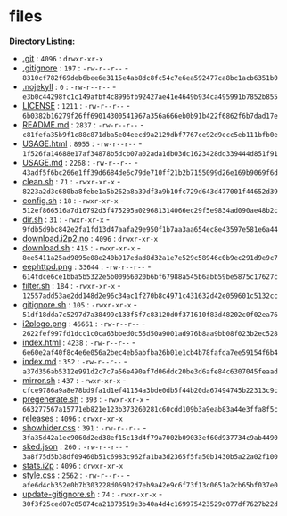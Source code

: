 files
=====

**Directory Listing:**

 - [.git](.git) : `4096` : `drwxr-xr-x`
 - [.gitignore](.gitignore) : `197` : `-rw-r--r--` - `8310cf782f69deb6bee6e3115e4ab8dc8fc54c7e6ea592477ca8bc1acb6351b0`
 - [.nojekyll](.nojekyll) : `0` : `-rw-r--r--` - `e3b0c44298fc1c149afbf4c8996fb92427ae41e4649b934ca495991b7852b855`
 - [LICENSE](LICENSE) : `1211` : `-rw-r--r--` - `6b0382b16279f26ff69014300541967a356a666eb0b91b422f6862f6b7dad17e`
 - [README.md](README.md) : `2837` : `-rw-r--r--` - `c81fefa35b9f1c88c871dba5e04eecd9a2129dbf7767ce92d9ecc5eb111bfb0e`
 - [USAGE.html](USAGE.html) : `8955` : `-rw-r--r--` - `1f526fa14688e17af34878b5dcb07a02ada1db03dc1623428dd339444d851f91`
 - [USAGE.md](USAGE.md) : `2268` : `-rw-r--r--` - `43adf5f6bc266e1ff39d6684de6c79de710ff21b2b7155099d26e169b9069f6d`
 - [clean.sh](clean.sh) : `71` : `-rwxr-xr-x` - `8223a2d3c680ba8febe1a5b262a8a39df3a9b10fc729d643d477001f44652d39`
 - [config.sh](config.sh) : `18` : `-rwxr-xr-x` - `512ef866516a7d16792d3f475295a029681314066ec29f5e9834ad090ae48b2c`
 - [dir.sh](dir.sh) : `31` : `-rwxr-xr-x` - `9fdb5d9bc842e2fa1fd13d47aafa29e950f1b7aa3aa654ec8e43597e581e6a44`
 - [download.i2p2.no](download.i2p2.no) : `4096` : `drwxr-xr-x`
 - [download.sh](download.sh) : `415` : `-rwxr-xr-x` - `8ee5411a25ad9895e08e240b917edad8d32a1e7e529c58946c0b9ec291d9e9c7`
 - [eephttpd.png](eephttpd.png) : `33644` : `-rw-r--r--` - `614fdce6ce1bba5b5322e5b00956020b6bf67988a545b6abb59be5875c17627c`
 - [filter.sh](filter.sh) : `184` : `-rwxr-xr-x` - `12557add53ae2dd148d2e96c34ac1f270b8c4971c431632d42e059601c5132cc`
 - [gitignore.sh](gitignore.sh) : `105` : `-rwxr-xr-x` - `51df18dda7c5297d7a38499c133f5f7c83120d0f371610f83d48202c0f02ea76`
 - [i2plogo.png](i2plogo.png) : `46661` : `-rw-r--r--` - `2622fef997fd1dcc1c0ca63bbed0c55d50a9001ad976b8aa9bb08f023b2ec528`
 - [index.html](index.html) : `4238` : `-rw-r--r--` - `6e60e2af40f8c4e6e056a2bec4eb6abfba26b01e1cb4b78fafda7ee59154f6b4`
 - [index.md](index.md) : `352` : `-rw-r--r--` - `a37d356ab5312e991d2c7c7a56e490af7d06ddc20be3d6afe84c6307045feaad`
 - [mirror.sh](mirror.sh) : `437` : `-rwxr-xr-x` - `cfce9786a9a8e78bd9fa1d1ef41154a3bde0db5f44b20da67494745b22313c9c`
 - [pregenerate.sh](pregenerate.sh) : `393` : `-rwxr-xr-x` - `663277567a15771eb821e123b373260281c60cdd109b3a9eab83a44e3ffa8f5c`
 - [releases](releases) : `4096` : `drwxr-xr-x`
 - [showhider.css](showhider.css) : `391` : `-rw-r--r--` - `3fa35d42a1ec9060d2ed38ef15c13d4f79a7002b09033ef60d937734c9ab4490`
 - [sked.json](sked.json) : `260` : `-rw-r--r--` - `3a8f75d5b38df09460b51c6983c962fa1ba3d2365f5fa50b1430b5a22a02f100`
 - [stats.i2p](stats.i2p) : `4096` : `drwxr-xr-x`
 - [style.css](style.css) : `2562` : `-rw-r--r--` - `afe6d4cb352e0b7b303228d06902d7eb9a42e9c6f73f13c0651a2cb65bf037e0`
 - [update-gitignore.sh](update-gitignore.sh) : `74` : `-rwxr-xr-x` - `30f3f25ced07c05074ca21873519e3b40a4d4c169975423529d077df7627b22d`
